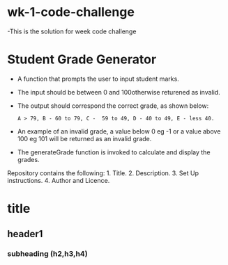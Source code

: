 # wk-1-code-challenge
-This is the solution for week code challenge 

# Student Grade Generator
  * A function that prompts the user to input student marks. 
  * The input should be between 0 and 100otherwise returened as invalid. 
  * The output should correspond the correct grade, as shown below: 

        A > 79, B - 60 to 79, C -  59 to 49, D - 40 to 49, E - less 40.

  * An example of an invalid grade, a value below 0 eg -1 or a value above 100 eg 101 will be returned as an invalid grade.
  * The generateGrade function is invoked to calculate and display the grades.






Repository contains the following: 1. Title. 2. Description. 3. Set Up instructions. 4. Author and Licence.
# title
## header1
### subheading (h2,h3,h4)
